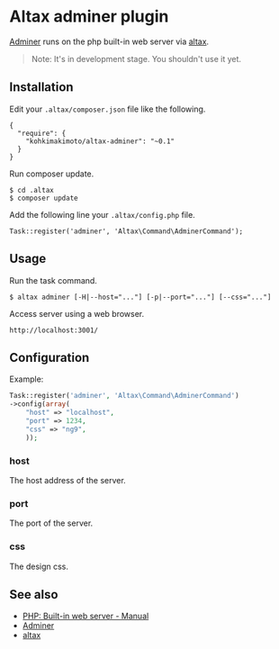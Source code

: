 # Altax adminer plugin

[Adminer](https://github.com/vrana/adminer/) runs on the php built-in web server via [altax](https://github.com/kohkimakimoto/altax).

> Note: It's in development stage. You shouldn't use it yet.

## Installation

Edit your `.altax/composer.json` file like the following.

    {
      "require": {
        "kohkimakimoto/altax-adminer": "~0.1"
      }
    }

Run composer update.

    $ cd .altax
    $ composer update

Add the following line your `.altax/config.php` file.

    Task::register('adminer', 'Altax\Command\AdminerCommand');

## Usage

Run the task command.

    $ altax adminer [-H|--host="..."] [-p|--port="..."] [--css="..."]

Access server using a web browser.

    http://localhost:3001/

## Configuration

Example:

```php
Task::register('adminer', 'Altax\Command\AdminerCommand')
->config(array(
    "host" => "localhost",
    "port" => 1234,
    "css" => "ng9",
    ));
```

### host

The host address of the server.

### port

The port of the server.

### css

The design css.

## See also

* [PHP: Built-in web server - Manual ](http://www.php.net/manual/en/features.commandline.webserver.php)
* [Adminer](https://github.com/vrana/adminer/)
* [altax](https://github.com/kohkimakimoto/altax)


